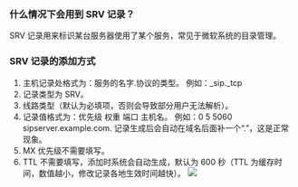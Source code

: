 ### 什么情况下会用到 SRV 记录？
SRV 记录用来标识某台服务器使用了某个服务，常见于微软系统的目录管理。
### SRV 记录的添加方式
1. 主机记录处格式为：服务的名字.协议的类型。
例如：_sip._tcp
2. 记录类型为 SRV。
3. 线路类型（默认为必填项，否则会导致部分用户无法解析）。
4. 记录值格式为：优先级 权重 端口 主机名。
例如：0 5 5060 sipserver.example.com.
记录生成后会自动在域名后面补一个“.”，这是正常现象。
5. MX 优先级不需要填写。
6. TTL 不需要填写，添加时系统会自动生成，默认为 600 秒（TTL 为缓存时间，数值越小，修改记录各地生效时间越快）。
![](https://mc.qcloudimg.com/static/img/afcb502b0484cd24b71229c01b27af02/image.png)

